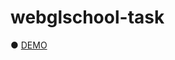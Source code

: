 # webglschool-task

● <a href="https://hisamikurita.github.io/webglschool-task/index.html">DEMO</a>
